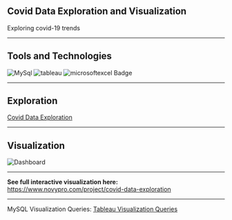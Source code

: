 ## Covid Data Exploration and Visualization

Exploring covid-19 trends

---

## Tools and Technologies

![MySql](https://img.shields.io/badge/-mysql-4479A1?style=for-the-badge&labelColor=black&logo=mysql&logoColor=4479A1) ![tableau](https://img.shields.io/badge/-tableau-E97627?style=for-the-badge&labelColor=black&logo=tableau&logoColor=E97627) ![microsoftexcel Badge](https://img.shields.io/badge/-excel-217346?style=for-the-badge&labelColor=black&logo=microsoftexcel&logoColor=217346)

---

## Exploration

[Covid Data Exploration](https://github.com/uedwinc/CovidData-Exploration-and-Visualization/blob/main/Covid%20Data%20Exploration.sql)

---

## Visualization

![Dashboard](https://github.com/uedwinc/CovidData-Exploration-and-Visualization/blob/main/Tableau%20Visualization%20files/Dashboard.png)

---

**See full interactive visualization here:** https://www.novypro.com/project/covid-data-exploration

---

MySQL Visualization Queries: [Tableau Visualization Queries](https://github.com/uedwinc/CovidData-Exploration-and-Visualization/blob/main/Tableau%20Visualization%20Queries.sql)
